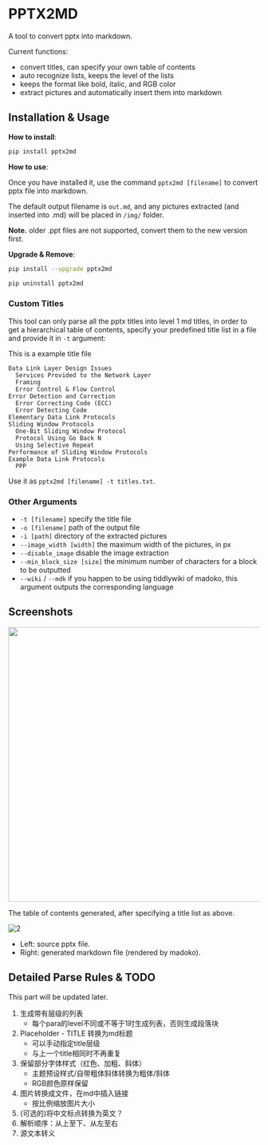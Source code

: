 # PPTX2MD

A tool to convert pptx into markdown.

Current functions:

* convert titles, can specify your own table of contents
* auto recognize lists, keeps the level of the lists
* keeps the format like bold, italic, and RGB color
* extract pictures and automatically insert them into markdown

## Installation & Usage

__How to install__:

```sh
pip install pptx2md
```

__How to use__:

Once you have installed it, use the command `pptx2md [filename]` to convert pptx file into markdown.

The default output filename is `out.md`, and any pictures extracted (and inserted into .md) will be placed in `/img/` folder.

__Note.__ older .ppt files are not supported, convert them to the new version first.

__Upgrade & Remove__:

```sh
pip install --upgrade pptx2md

pip uninstall pptx2md
```

### Custom Titles

This tool can only parse all the pptx titles into level 1 md titles, in order to get a hierarchical table of contents, specify your predefined title list in a file and provide it in `-t` argument:

This is a example title file

```
Data Link Layer Design Issues
  Services Provided to the Network Layer
  Framing
  Error Control & Flow Control
Error Detection and Correction
  Error Correcting Code (ECC)
  Error Detecting Code
Elementary Data Link Protocols
Sliding Window Protocols
  One-Bit Sliding Window Protocol
  Protocol Using Go Back N
  Using Selective Repeat
Performance of Sliding Window Protocols
Example Data Link Protocols
  PPP
```

Use it as `pptx2md [filename] -t titles.txt`.

### Other Arguments

* `-t [filename]` specify the title file
* `-o [filename]` path of the output file
* `-i [path]` directory of the extracted pictures
* `--image_width [width]` the maximum width of the pictures, in px
* `--disable_image` disable the image extraction
* `--min_block_size [size]` the minimum number of characters for a block to be outputted
* `--wiki` / `--mdk` if you happen to be using tiddlywiki of madoko, this argument outputs the corresponding language 

## Screenshots

<img src="https://sine-img-bed.oss-cn-beijing.aliyuncs.com/pptx2md/pic1.png" height=550 >

The table of contents generated, after specifying a title list as above.

![2](https://sine-img-bed.oss-cn-beijing.aliyuncs.com/pptx2md/pic2.png)

* Left: source pptx file.
* Right: generated markdown file (rendered by madoko).

## Detailed Parse Rules & TODO

This part will be updated later.

1. 生成带有层级的列表
   * 每个para的level不同或不等于1时生成列表，否则生成段落块
2. Placeholder - TITLE 转换为md标题
   * 可以手动指定title层级
   * 与上一个title相同时不再重复
3. 保留部分字体样式（红色、加粗、斜体）
   * 主题预设样式/自带粗体斜体转换为粗体/斜体
   * RGB颜色原样保留
4. 图片转换成文件，在md中插入链接
   * 按比例缩放图片大小
5. (可选的)将中文标点转换为英文？
6. 解析顺序：从上至下、从左至右
7. 源文本转义
